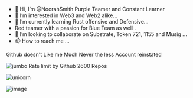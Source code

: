 - 👋 Hi, I’m @NoorahSmith Purple Teamer and Constant Learner
- 👀 I’m interested in Web3 and Web2 alike...
- 🌱 I’m currently learning Rust offensive and Defensive...
-  Red teamer with a passion for Blue Team as well . 
- 💞️ I’m looking to collaborate on Substrate, Token 721, 1155 and Musig ...
- 📫 How to reach me ...

<!---
NoorahSmith/NoorahSmith is a ✨ special ✨ repository because its `README.md` (this file) appears on your GitHub profile.
You can click the Preview link to take a look at your changes.
--->
Github doesn't Like me Much Never the less Account reinstated

![jumbo Rate limit by Github 2600 Repos](https://github.com/NoorahSmith/NoorahSmith/assets/136467640/6dc8a917-3593-403f-9969-0e81c74e7dab)


![unicorn](https://github.com/NoorahSmith/NoorahSmith/assets/136467640/dde03b7b-e99d-46e4-b745-3dc0032125c6)


![image](https://github.com/NoorahSmith/NoorahSmith/assets/136467640/3bc371ae-27b5-4994-9d91-f38a75427a2b)

